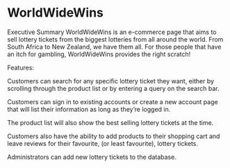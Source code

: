 # WorldWideWins
Executive Summary WorldWideWins is an e-commerce page that aims to sell lottery tickets from the biggest lotteries from all around the world. 
From South Africa to New Zealand, we have them all. For those people that have an itch for gambling, WorldWideWins provides the right scratch! 

Features:

Customers can search for any specific lottery ticket they want, either by scrolling through the product list or by entering a query on the search bar. 

Customers can sign in to existing accounts or create a new account page that will list their information as long as they’re logged in. 

The product list will also show the best selling lottery tickets at the time. 

Customers also have the ability to add products to their shopping cart and leave reviews for their favourite, (or least favourite), lottery tickets. 

Administrators can add new lottery tickets to the database.
